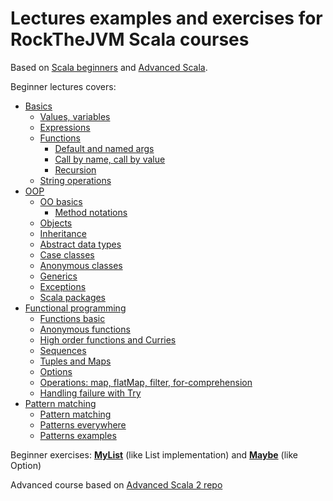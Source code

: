 # Lectures examples and exercises for RockTheJVM Scala courses
Based on [Scala beginners][1] and [Advanced Scala][2].

Beginner lectures covers:
- [Basics](src/lectures/beginner/part1basics)
    - [Values, variables](src/lectures/beginner/part1basics/ValuesVariablesTypes.scala)
    - [Expressions](src/lectures/beginner/part1basics/Expressions.scala)
    - [Functions](src/lectures/beginner/part1basics/Functions.scala)
        - [Default and named args](src/lectures/beginner/part1basics/DefaultAndNamedArgs.scala)
        - [Call by name, call by value](src/lectures/beginner/part1basics/CBNvsCBV.scala)
        - [Recursion](src/lectures/beginner/part1basics/Recursion.scala)
    - [String operations](src/lectures/beginner/part1basics/StringOps.scala)
- [OOP](src/lectures/beginner/part2oop)
    - [OO basics](src/lectures/beginner/part2oop/OOBasics.scala)
        - [Method notations](src/lectures/beginner/part2oop/MethodNotations.scala)
    - [Objects](src/lectures/beginner/part2oop/Objects.scala)
    - [Inheritance](src/lectures/beginner/part2oop/Inheritance.scala)
    - [Abstract data types](src/lectures/beginner/part2oop/AbstractDataTypes.scala)
    - [Case classes](src/lectures/beginner/part2oop/CaseClasses.scala)
    - [Anonymous classes](src/lectures/beginner/part2oop/AnonymousClasses.scala)
    - [Generics](src/lectures/beginner/part2oop/Generics.scala)
    - [Exceptions](src/lectures/beginner/part2oop/Exceptions.scala)
    - [Scala packages](src/lectures/beginner/part2oop/package.scala)    
- [Functional programming](src/lectures/beginner/part3fp)
    - [Functions basic](src/lectures/beginner/part3fp/WhatsAFunction.scala)
    - [Anonymous functions](src/lectures/beginner/part3fp/AnonymousFunctions.scala)
    - [High order functions and Curries](src/lectures/beginner/part3fp/HOFsCurries.scala)
    - [Sequences](src/lectures/beginner/part3fp/Sequences.scala)
    - [Tuples and Maps](src/lectures/beginner/part3fp/TuplesAndMaps.scala)
    - [Options](src/lectures/beginner/part3fp/Options.scala)
    - [Operations: map, flatMap, filter, for-comprehension](src/lectures/beginner/part3fp/MapFlatmapFilterFor.scala)
    - [Handling failure with Try](src/lectures/beginner/part3fp/HandlingFailure.scala)
- [Pattern matching](src/lectures/beginner/part4pm)
    - [Pattern matching](src/lectures/beginner/part4pm/PatternMatching.scala)
    - [Patterns everywhere](src/lectures/beginner/part4pm/PatternsEverywhere.scala)
    - [Patterns examples](src/lectures/beginner/part4pm/AllThePatterns.scala)

Beginner exercises: **[MyList](src/exercises/beginner/MyList.scala)** (like List implementation) and **[Maybe](src/exercises/beginner/Maybe.scala)** (like Option)

Advanced course based on [Advanced Scala 2 repo][3]

[1]: https://github.com/rockthejvm/scala-beginners
[2]: https://github.com/rockthejvm/advanced-scala
[3]: https://github.com/rockthejvm/scala-2-advanced
